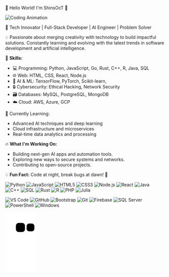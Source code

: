 🌟 Hello World! I'm ShinsOcT 🌟

![Coding Animation](https://media.giphy.com/media/qgQUggAC3Pfv687qPC/giphy.gif)

🚀 Tech Innovator | Full-Stack Developer | AI Engineer | Problem Solver

💡 Passionate about merging creativity with technology to build impactful solutions. Constantly learning and evolving with the latest trends in software development and artificial intelligence.

🚀 **Skills:**
- 💻 Programming: Python, JavaScript, Go, Rust, C++, R, Java, SQL
- 🌐 Web: HTML, CSS, React, Node.js
- 🧠 AI & ML: TensorFlow, PyTorch, Scikit-learn,
- 🔒 Cybersecurity: Ethical Hacking, Network Security
- 🗃️ Databases: MySQL, PostgreSQL, MongoDB
- ☁️ Cloud: AWS, Azure, GCP

🌱 Currently Learning:
- Advanced AI techniques and deep learning
- Cloud infrastructure and microservices
- Real-time data analytics and processing


🔥 **What I'm Working On:**
- Building next-gen AI apps and automation tools.
- Exploring new ways to secure systems and networks.
- Contributing to open-source projects.

💡 **Fun Fact:** Code at night, break bugs at dawn! 🌙


![Python](https://img.shields.io/badge/-Python-3776AB?style=flat-square&logo=python&logoColor=ffffff)
![JavaScript](https://img.shields.io/badge/JavaScript-FFD700?style=flat-square&logo=javascript&logoColor=black)
![HTML5](https://img.shields.io/badge/-HTML5-%23E44D27?style=flat-square&logo=html5&logoColor=ffffff)
![CSS3](https://img.shields.io/badge/-CSS3-%231572B6?style=flat-square&logo=css3&logoColor=ffffff)
![Node.js](https://img.shields.io/badge/-Node.js-339933?style=flat-square&logo=Node.js&logoColor=ffffff)
![React](https://img.shields.io/badge/-React-61DAFB?style=flat-square&logo=react&logoColor=ffffff)
![Java](https://img.shields.io/badge/-Java-5B4638?style=flat-square&logo=java&logoColor=ffffff)
![C++](https://img.shields.io/badge/-C++-00599C?style=flat-square&logo=c%2B%2B&logoColor=ffffff)
![SQL](https://img.shields.io/badge/-SQL-4479A1?style=flat-square&logo=postgresql&logoColor=ffffff)
![Rust](https://img.shields.io/badge/-Rust-000000?style=flat-square&logo=rust&logoColor=ffffff)
![R](https://img.shields.io/badge/-R-276DC3?style=flat-square&logo=r&logoColor=ffffff)
![PHP](https://img.shields.io/badge/-PHP-777BB4?style=flat-square&logo=php&logoColor=ffffff)
![Julia](https://img.shields.io/badge/-Julia-9558B2?style=flat-square&logo=julia&logoColor=ffffff)


![VS Code](https://img.shields.io/badge/-VS%20Code-007ACC?style=flat-square&logo=visual-studio-code&logoColor=ffffff)
![GitHub](https://img.shields.io/badge/-GitHub-181717?style=flat-square&logo=github&logoColor=ffffff)
![Bootstrap](https://img.shields.io/badge/-Bootstrap-563D7C?style=flat-square&logo=bootstrap&logoColor=ffffff)
![Git](https://img.shields.io/badge/-Git-%23F05032?style=flat-square&logo=git&logoColor=ffffff)
![Firebase](https://img.shields.io/badge/-Firebase-FFCA28?style=flat-square&logo=firebase&logoColor=ffffff)
![SQL Server](https://img.shields.io/badge/-SQL%20Server-CC2927?style=flat-square&logo=microsoft-sql-server&logoColor=ffffff)
![PowerShell](https://img.shields.io/badge/-PowerShell-5391FE?style=flat-square&logo=powershell&logoColor=ffffff)
![Windows](https://img.shields.io/badge/-Windows-0078D6?style=flat-square&logo=windows&logoColor=ffffff)





![snake gif](https://github.com/ShinsOcT/ShinsOcT/blob/output/github-contribution-grid-snake.svg)



